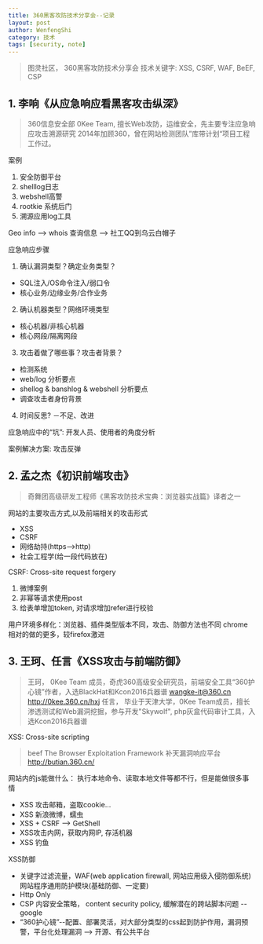 ```yaml
---
title: 360黑客攻防技术分享会--记录
layout: post
author: WenfengShi
category: 技术
tags: [security, note]
---
```


> 图灵社区， 360黑客攻防技术分享会
> 技术关键字: XSS, CSRF, WAF, BeEF, CSP

## 1. 李响《从应急响应看黑客攻击纵深》
> 360信息安全部 0Kee Team, 擅长Web攻防，运维安全，先主要专注应急响应攻击溯源研究
> 2014年加顾360，曾在网站检测团队”库带计划“项目工程工作过。

案例
1. 安全防御平台
2. shelllog日志
3. webshell高警
4. rootkie 系统后门
5. 溯源应用log工具

Geo info --> whois 查询信息 --> 社工QQ到乌云白帽子

应急响应步骤
1. 确认漏洞类型？确定业务类型？
- SQL注入/OS命令注入/弱口令
- 核心业务/边缘业务/合作业务

2. 确认机器类型？网络环境类型
- 核心机器/非核心机器
- 核心网段/隔离网段

3. 攻击着做了哪些事？攻击者背景？
- 检测系统
- web/log 分析要点
- shellog & banshlog & webshell 分析要点
- 调查攻击者身份背景

4. 时间反思?
－不足、改进


应急响应中的“坑”: 开发人员、使用者的角度分析

案例解决方案: 攻击反弹


## 2. 孟之杰《初识前端攻击》
> 奇舞团高级研发工程师《黑客攻防技术宝典：浏览器实战篇》译者之一


网站的主要攻击方式,以及前端相关的攻击形式
- XSS
- CSRF
- 网络劫持(https-->http)
- 社会工程学(给一段代码放在)

CSRF: Cross-site request forgery 
1. 微博案例
2. 非幂等请求使用post
3. 给表单增加token, 对请求增加refer进行校验

用户环境多样化：浏览器、插件类型版本不同，攻击、防御方法也不同
chrome 相对的做的更多，较firefox激进

## 3. 王珂、任言《XSS攻击与前端防御》
> 王珂， 0Kee Team 成员，奇虎360高级安全研究员，前端安全工具“360护心镜”作者，入选BlackHat和Kcon2016兵器谱
> wangke-it@360.cn
> http://0kee.360.cn/hxj
> 任言， 毕业于天津大学，0Kee Team成员，擅长渗透测试和Web漏洞挖掘，参与开发"Skywolf", php灰盒代码审计工具，入选Kcon2016兵器谱


XSS: Cross-site scripting
> beef The Browser Exploitation Framework 
> 补天漏洞响应平台 http://butian.360.cn/


网站内的js能做什么： 执行本地命令、读取本地文件等都不行，但是能做很多事情
- XSS 攻击邮箱，盗取cookie...
- XSS 新浪微博，蠕虫
- XSS + CSRF --> GetShell
- XSS攻击内网，获取内网IP, 存活机器
- XSS 钓鱼

XSS防御
- 关键字过滤流量，WAF(web application firewall, 网站应用级入侵防御系统) 网站程序通用防护模块(基础防御、一定要)
- Http Only
- CSP 内容安全策略， content security policy, 缓解潜在的跨站脚本问题 -- google
- “360护心镜”--配置、部署灵活，对大部分类型的css起到防护作用，漏洞预警，平台化处理漏洞 --> 开源、有公共平台

